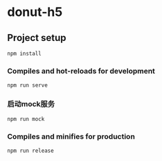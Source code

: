 # donut-h5

## Project setup
```
npm install
```

### Compiles and hot-reloads for development
```
npm run serve
```

### 启动mock服务
```
npm run mock
```

### Compiles and minifies for production
```
npm run release
```

